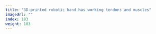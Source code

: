 ```yaml
---
title: "3D-printed robotic hand has working tendons and muscles"
imageUrl: ""
index: 183
weight: 183
---
```

